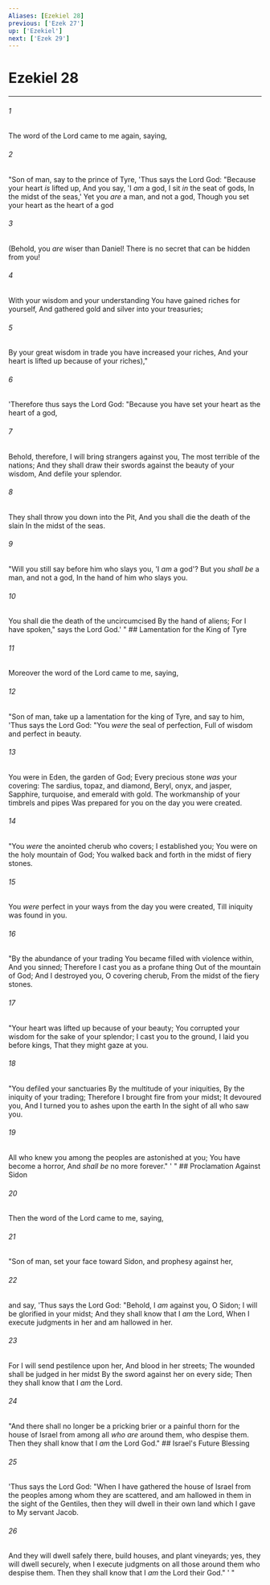 ```yaml
---
Aliases: [Ezekiel 28]
previous: ['Ezek 27']
up: ['Ezekiel']
next: ['Ezek 29']
---
```

# Ezekiel 28

***


###### 1 
The word of the Lord came to me again, saying, 

###### 2 
"Son of man, say to the prince of Tyre, 'Thus says the Lord God: "Because your heart _is_ lifted up, And you say, 'I _am_ a god, I sit _in_ the seat of gods, In the midst of the seas,' Yet you _are_ a man, and not a god, Though you set your heart as the heart of a god 

###### 3 
(Behold, you _are_ wiser than Daniel! There is no secret that can be hidden from you! 

###### 4 
With your wisdom and your understanding You have gained riches for yourself, And gathered gold and silver into your treasuries; 

###### 5 
By your great wisdom in trade you have increased your riches, And your heart is lifted up because of your riches)," 

###### 6 
'Therefore thus says the Lord God: "Because you have set your heart as the heart of a god, 

###### 7 
Behold, therefore, I will bring strangers against you, The most terrible of the nations; And they shall draw their swords against the beauty of your wisdom, And defile your splendor. 

###### 8 
They shall throw you down into the Pit, And you shall die the death of the slain In the midst of the seas. 

###### 9 
"Will you still say before him who slays you, 'I _am_ a god'? But you _shall be_ a man, and not a god, In the hand of him who slays you. 

###### 10 
You shall die the death of the uncircumcised By the hand of aliens; For I have spoken," says the Lord God.' " ## Lamentation for the King of Tyre 

###### 11 
Moreover the word of the Lord came to me, saying, 

###### 12 
"Son of man, take up a lamentation for the king of Tyre, and say to him, 'Thus says the Lord God: "You _were_ the seal of perfection, Full of wisdom and perfect in beauty. 

###### 13 
You were in Eden, the garden of God; Every precious stone _was_ your covering: The sardius, topaz, and diamond, Beryl, onyx, and jasper, Sapphire, turquoise, and emerald with gold. The workmanship of your timbrels and pipes Was prepared for you on the day you were created. 

###### 14 
"You _were_ the anointed cherub who covers; I established you; You were on the holy mountain of God; You walked back and forth in the midst of fiery stones. 

###### 15 
You _were_ perfect in your ways from the day you were created, Till iniquity was found in you. 

###### 16 
"By the abundance of your trading You became filled with violence within, And you sinned; Therefore I cast you as a profane thing Out of the mountain of God; And I destroyed you, O covering cherub, From the midst of the fiery stones. 

###### 17 
"Your heart was lifted up because of your beauty; You corrupted your wisdom for the sake of your splendor; I cast you to the ground, I laid you before kings, That they might gaze at you. 

###### 18 
"You defiled your sanctuaries By the multitude of your iniquities, By the iniquity of your trading; Therefore I brought fire from your midst; It devoured you, And I turned you to ashes upon the earth In the sight of all who saw you. 

###### 19 
All who knew you among the peoples are astonished at you; You have become a horror, And _shall be_ no more forever." ' " ## Proclamation Against Sidon 

###### 20 
Then the word of the Lord came to me, saying, 

###### 21 
"Son of man, set your face toward Sidon, and prophesy against her, 

###### 22 
and say, 'Thus says the Lord God: "Behold, I _am_ against you, O Sidon; I will be glorified in your midst; And they shall know that I _am_ the Lord, When I execute judgments in her and am hallowed in her. 

###### 23 
For I will send pestilence upon her, And blood in her streets; The wounded shall be judged in her midst By the sword against her on every side; Then they shall know that I _am_ the Lord. 

###### 24 
"And there shall no longer be a pricking brier or a painful thorn for the house of Israel from among all _who are_ around them, who despise them. Then they shall know that I _am_ the Lord God." ## Israel's Future Blessing 

###### 25 
'Thus says the Lord God: "When I have gathered the house of Israel from the peoples among whom they are scattered, and am hallowed in them in the sight of the Gentiles, then they will dwell in their own land which I gave to My servant Jacob. 

###### 26 
And they will dwell safely there, build houses, and plant vineyards; yes, they will dwell securely, when I execute judgments on all those around them who despise them. Then they shall know that I _am_ the Lord their God." ' "
